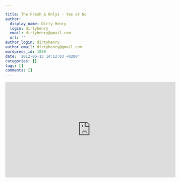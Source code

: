 ```yaml
---

title: The Fresh & Onlys - Yes or No
author:
  display_name: Dirty Henry
  login: dirtyhenry
  email: dirtyhenry@gmail.com
  url: ''
author_login: dirtyhenry
author_email: dirtyhenry@gmail.com
wordpress_id: 1050
date: '2012-06-13 14:12:03 +0200'
categories: []
tags: []
comments: []
---
```

<iframe width="540" height="304" src="http://www.youtube.com/embed/Iuvu_MgfyI4" frameborder="0" allowfullscreen></iframe>
